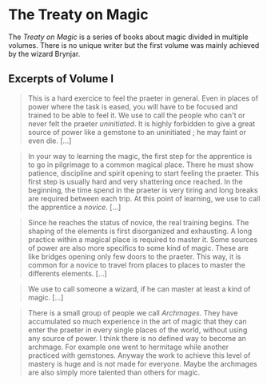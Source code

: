 # The Treaty on Magic
The _Treaty on Magic_ is a series of books about magic divided in multiple volumes. There is no unique writer but the first volume was mainly achieved by the wizard Brynjar.

## Excerpts of Volume I
> This is a hard exercice to feel the praeter in general. Even in places of power where the task is eased, you will have to be focused and trained to be able to feel it. We use to call the people who can't or never felt the praeter _uninitiated_. It is highly forbidden to give a great source of power like a gemstone to an uninitiated ; he may faint or even die. [...]

> In your way to learning the magic, the first step for the apprentice is to go in pilgrimage to a common magical place. There he must show patience, discipline and spirit opening to start feeling the praeter. This first step is usually hard and very shattering once reached. In the beginning, the time spend in the praeter is very tiring and long breaks are required between each trip. At this point of learning, we use to call the apprentice a _novice_. [...]

> Since he reaches the status of novice, the real training begins. The shaping of the elements is first disorganized and exhausting. A long practice within a magical place is required to master it. Some sources of power are also more specifics to some kind of magic. These are like bridges opening only few doors to the praeter. This way, it is common for a novice to travel from places to places to master the differents elements. [...]

> We use to call someone a wizard, if he can master at least a kind of magic. [...]

> There is a small group of people we call _Archmages_. They have accumulated so much experience in the art of magic that they can enter the praeter in every single places of the world, without using any source of power.
I think there is no defined way to become an archmage. For example one went to hermitage while another practiced with gemstones. Anyway the work to achieve this level of mastery is huge and is not made for everyone. Maybe the archmages are also simply more talented than others for magic.
